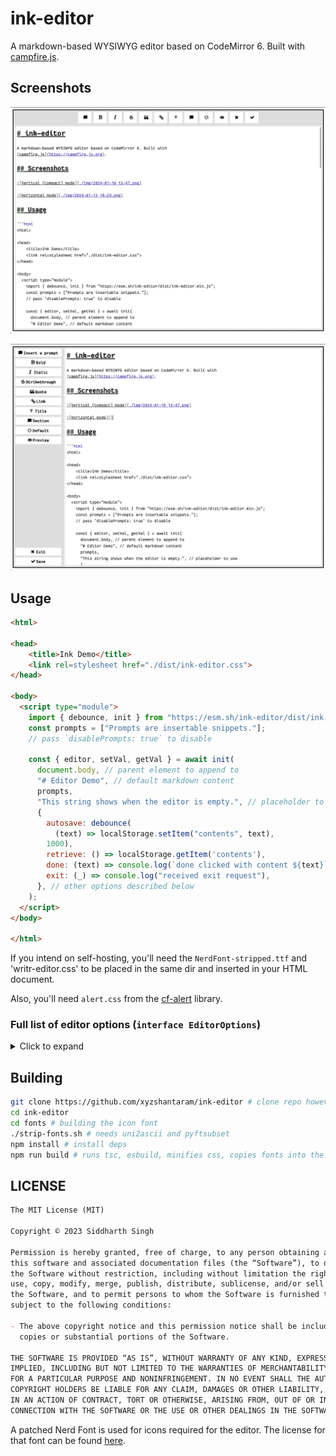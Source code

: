 # ink-editor

A markdown-based WYSIWYG editor based on CodeMirror 6. Built with
[campfire.js](https://campfire.js.org).

## Screenshots

![Vertical (compact) mode](./img/2024-01-10_13-47.png)

![Horizontal mode](./img/2024-01-13_18-29.png)

## Usage

```html
<html>

<head>
    <title>Ink Demo</title>
    <link rel=stylesheet href="./dist/ink-editor.css">
</head>

<body>
  <script type="module">
    import { debounce, init } from "https://esm.sh/ink-editor/dist/ink-editor.min.js";
    const prompts = ["Prompts are insertable snippets."];
    // pass `disablePrompts: true` to disable

    const { editor, setVal, getVal } = await init(
      document.body, // parent element to append to
      "# Editor Demo", // default markdown content
      prompts,
      "This string shows when the editor is empty.", // placeholder to use
      {
        autosave: debounce(
          (text) => localStorage.setItem("contents", text), 
        1000),
        retrieve: () => localStorage.getItem('contents'),
        done: (text) => console.log(`done clicked with content ${text}`),
        exit: (_) => console.log("received exit request"),
      }, // other options described below
    );
  </script>
</body>

</html>
```

If you intend on self-hosting, you'll need the `NerdFont-stripped.ttf` and
'writr-editor.css' to be placed in the same dir and inserted in your HTML
document.

Also, you'll need `alert.css` from the [cf-alert](https://npmjs.com/cf-alert)
library.

### Full list of editor options (`interface EditorOptions`)

<details>
<summary>
Click to expand
</summary>

#### `autosave: (contents: string) => void | Promise<void>`

The function to use for autosaving the document.

#### `retrieve: () => string | Promise<string>`

A function the editor calls to get autosaved content if it is nonempty. Should
return the autosaved content.

#### `doneFn: (text: string) => void | Promise<void>`

Function called when Done is clicked in the editor.

#### `exit: () => void | Promise<void>`

A function called when Exit is clicked in the editor.

#### `width: string` and `height: string`

Width and height of the editor in CSS units.

#### `fontFamily: string`

CSS font family to be used in the editor. Identical to setting font-family via
CSS.

#### `disablePrompts: boolean`

Whether to disable the Prompts feature.

#### `verticalMode: boolean`

Whether to lay out the editor vertically (with controls in a horizontal top bar)
or horizontally (controls go in a sidebar and are hidden on mobile).

#### `parse: (str: string) => string;`

A parsing function, used for the preview feature. Should take in a markdown
string and return an HTML string.

</details>

## Building

```bash
git clone https://github.com/xyzshantaram/ink-editor # clone repo however you like
cd ink-editor
cd fonts # building the icon font
./strip-fonts.sh # needs uni2ascii and pyftsubset
npm install # install deps
npm run build # runs tsc, esbuild, minifies css, copies fonts into the dist/ directory
```

## LICENSE

```md
The MIT License (MIT)

Copyright © 2023 Siddharth Singh

Permission is hereby granted, free of charge, to any person obtaining a copy of
this software and associated documentation files (the “Software”), to deal in
the Software without restriction, including without limitation the rights to
use, copy, modify, merge, publish, distribute, sublicense, and/or sell copies of
the Software, and to permit persons to whom the Software is furnished to do so,
subject to the following conditions:

- The above copyright notice and this permission notice shall be included in all
  copies or substantial portions of the Software.

THE SOFTWARE IS PROVIDED “AS IS”, WITHOUT WARRANTY OF ANY KIND, EXPRESS OR
IMPLIED, INCLUDING BUT NOT LIMITED TO THE WARRANTIES OF MERCHANTABILITY, FITNESS
FOR A PARTICULAR PURPOSE AND NONINFRINGEMENT. IN NO EVENT SHALL THE AUTHORS OR
COPYRIGHT HOLDERS BE LIABLE FOR ANY CLAIM, DAMAGES OR OTHER LIABILITY, WHETHER
IN AN ACTION OF CONTRACT, TORT OR OTHERWISE, ARISING FROM, OUT OF OR IN
CONNECTION WITH THE SOFTWARE OR THE USE OR OTHER DEALINGS IN THE SOFTWARE.
```

A patched Nerd Font is used for icons required for the editor. The license for
that font can be found [here](./fonts/LICENSE).
